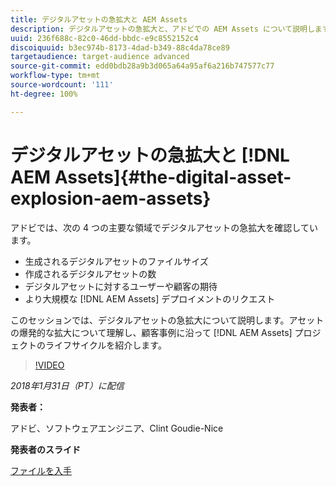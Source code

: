 ```yaml
---
title: デジタルアセットの急拡大と AEM Assets
description: デジタルアセットの急拡大と、アドビでの AEM Assets について説明します。
uuid: 236f688c-82c0-46dd-bbdc-e9c8552152c4
discoiquuid: b3ec974b-8173-4dad-b349-88c4da78ce89
targetaudience: target-audience advanced
source-git-commit: edd0bdb28a9b3d065a64a95af6a216b747577c77
workflow-type: tm+mt
source-wordcount: '111'
ht-degree: 100%

---
```


# デジタルアセットの急拡大と [!DNL AEM Assets]{#the-digital-asset-explosion-aem-assets}

アドビでは、次の 4 つの主要な領域でデジタルアセットの急拡大を確認しています。

* 生成されるデジタルアセットのファイルサイズ
* 作成されるデジタルアセットの数
* デジタルアセットに対するユーザーや顧客の期待
* より大規模な [!DNL AEM Assets] デプロイメントのリクエスト

このセッションでは、デジタルアセットの急拡大について説明します。アセットの爆発的な拡大について理解し、顧客事例に沿って [!DNL AEM Assets] プロジェクトのライフサイクルを紹介します。

>[!VIDEO](https://video.tv.adobe.com/v/21474/?quality=9)

*2018年1月31日（PT）に配信*

**発表者：**

アドビ、ソフトウェアエンジニア、Clint Goudie-Nice

**発表者のスライド**

[ファイルを入手](assets/1+30+18+the+digital+asset+explosion+gems.pdf)
<!--
[Get back to the Overview](https://helpx.adobe.com/experience-manager/kt/eseminars/gems/aem-index.html)
-->
